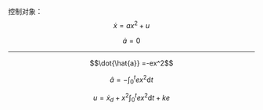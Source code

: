 
控制对象：
$$\dot{x}=ax^2+u$$

$$\dot{a}=0$$

---

$$\dot{\hat{a}} =-ex^2$$

$$\hat{a} =-\int_0^t{ex^2 \text{d}t}$$

$$u=\dot{x}_d+x^2 \int_0^t{ex^2 \text{d}t}+ke$$